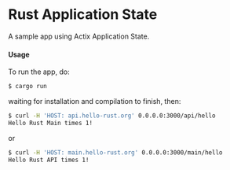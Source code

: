 # Rust Application State

A sample app using Actix Application State.

#### Usage

To run the app, do:

```bash
$ cargo run
```

waiting for installation and compilation to finish, then:

```bash
$ curl -H 'HOST: api.hello-rust.org' 0.0.0.0:3000/api/hello
Hello Rust Main times 1!
```

or

```bash
$ curl -H 'HOST: main.hello-rust.org' 0.0.0.0:3000/main/hello
Hello Rust API times 1!
```
